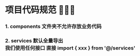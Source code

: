 # 项目代码规范 🐻🐻🐻

### 1. components 文件夹不允许存放业务代码

### 2. services 默认全量导出 <br> 我们使用任何接口 直接 import { xxx } from '@/services'
